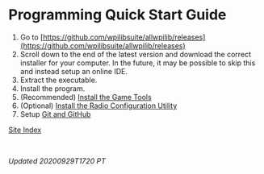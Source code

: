 # Programming Quick Start Guide

1. Go to [https://github.com/wpilibsuite/allwpilib/releases](https://github.com/wpilibsuite/allwpilib/releases)
2. Scroll down to the end of the latest version and download the correct installer for your computer.  In the future, it may be possible to skip this and instead setup an online IDE.
3. Extract the executable.
4. Install the program.
5. (Recommended) [Install the Game Tools](https://docs.wpilib.org/en/stable/docs/getting-started/getting-started-frc-control-system/frc-game-tools.html#installing-the-frc-game-tools)
6. (Optional) [Install the Radio Configuration Utility](https://docs.wpilib.org/en/stable/docs/getting-started/getting-started-frc-control-system/offline-installation-preparations.html)
7. Setup [Git and GitHub](setupGitHub)

[Site Index](https://frc6506.github.io/docs/index)

<br>

_Updated 20200929T1720 PT_
